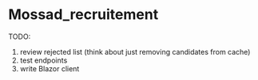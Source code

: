 # Mossad_recruitement
TODO:
1. review rejected list (think about just removing candidates from cache)
2. test endpoints
3. write Blazor client
